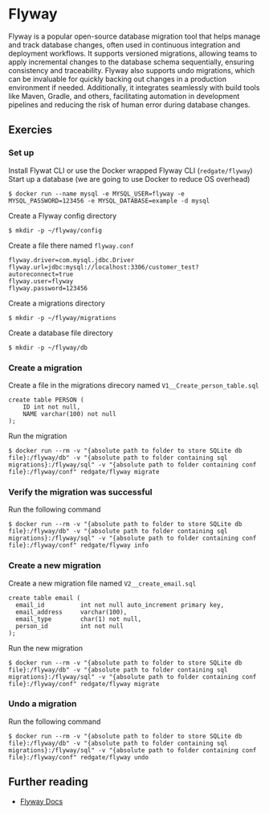 # Flyway
Flyway is a popular open-source database migration tool that helps manage and track database changes, often used in continuous integration and deployment workflows. It supports versioned migrations, allowing teams to apply incremental changes to the database schema sequentially, ensuring consistency and traceability. Flyway also supports undo migrations, which can be invaluable for quickly backing out changes in a production environment if needed. Additionally, it integrates seamlessly with build tools like Maven, Gradle, and others, facilitating automation in development pipelines and reducing the risk of human error during database changes.

## Exercies

### Set up
Install Flywat CLI or use the Docker wrapped Flyway CLI (`redgate/flyway`)
Start up a database (we are going to use Docker to reduce OS overhead)
```
$ docker run --name mysql -e MYSQL_USER=flyway -e MYSQL_PASSWORD=123456 -e MYSQL_DATABASE=example -d mysql 
```
Create a Flyway config directory
```
$ mkdir -p ~/flyway/config
```
Create a file there named `flyway.conf`
```
flyway.driver=com.mysql.jdbc.Driver
flyway.url=jdbc:mysql://localhost:3306/customer_test?autoreconnect=true
flyway.user=flyway
flyway.password=123456
```
Create a migrations directory
```
$ mkdir -p ~/flyway/migrations
```
Create a database file directory
```
$ mkdir -p ~/flyway/db
```

### Create a migration
Create a file in the migrations direcory named `V1__Create_person_table.sql`
```
create table PERSON (
    ID int not null,
    NAME varchar(100) not null
);
```
Run the migration
```
$ docker run --rm -v "{absolute path to folder to store SQLite db file}:/flyway/db" -v "{absolute path to folder containing sql migrations}:/flyway/sql" -v "{absolute path to folder containing conf file}:/flyway/conf" redgate/flyway migrate
```

### Verify the migration was successful
Run the following command
```
$ docker run --rm -v "{absolute path to folder to store SQLite db file}:/flyway/db" -v "{absolute path to folder containing sql migrations}:/flyway/sql" -v "{absolute path to folder containing conf file}:/flyway/conf" redgate/flyway info
```

### Create a new migration
Create a new migration file named `V2__create_email.sql`
```
create table email (
  email_id          int not null auto_increment primary key,
  email_address     varchar(100),
  email_type        char(1) not null,
  person_id         int not null
);
```
Run the new migration
```
$ docker run --rm -v "{absolute path to folder to store SQLite db file}:/flyway/db" -v "{absolute path to folder containing sql migrations}:/flyway/sql" -v "{absolute path to folder containing conf file}:/flyway/conf" redgate/flyway migrate
```

### Undo a migration
Run the following command
```
$ docker run --rm -v "{absolute path to folder to store SQLite db file}:/flyway/db" -v "{absolute path to folder containing sql migrations}:/flyway/sql" -v "{absolute path to folder containing conf file}:/flyway/conf" redgate/flyway undo
```


## Further reading
- [Flyway Docs](https://documentation.red-gate.com/fd)
